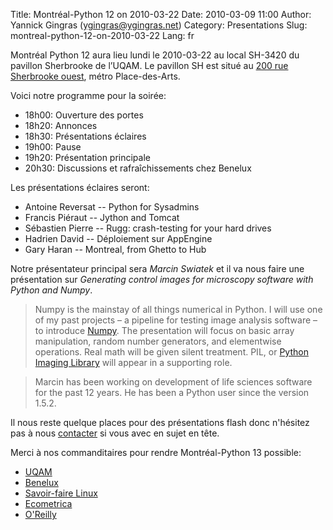 Title: Montréal-Python 12 on 2010-03-22
Date: 2010-03-09 11:00
Author: Yannick Gingras (ygingras@ygingras.net)
Category: Presentations
Slug: montreal-python-12-on-2010-03-22
Lang: fr

Montréal Python 12 aura lieu lundi le 2010-03-22 au local SH-3420 du
pavillon Sherbrooke de l’UQAM. Le pavillon SH est situé au [200 rue
Sherbrooke ouest][], métro Place-des-Arts.

Voici notre programme pour la soirée:

-   18h00: Ouverture des portes
-   18h20: Annonces
-   18h30: Présentations éclaires
-   19h00: Pause
-   19h20: Présentation principale
-   20h30: Discussions et rafraîchissements chez Benelux

Les présentations éclaires seront:

-   Antoine Reversat -- Python for Sysadmins
-   Francis Piéraut -- Jython and Tomcat
-   Sébastien Pierre -- Rugg: crash-testing for your hard drives
-   Hadrien David -- Déploiement sur AppEngine
-   Gary Haran -- Montreal, from Ghetto to Hub

Notre présentateur principal sera *Marcin Swiatek* et il va nous faire
une présentation sur *Generating control images for microscopy software
with Python and Numpy*.

> Numpy is the mainstay of all things numerical in Python. I will use
> one of my past projects – a pipeline for testing image analysis
> software – to introduce [Numpy][]. The presentation will focus on
> basic array manipulation, random number generators, and elementwise
> operations. Real math will be given silent treatment. PIL, or [Python
> Imaging Library][] will appear in a supporting role.

> Marcin has been working on development of life sciences software for
> the past 12 years. He has been a Python user since the version 1.5.2.

Il nous reste quelque places pour des présentations flash donc n'hésitez
pas à nous [contacter][] si vous avec en sujet en tête.

Merci à nos commanditaires pour rendre Montréal-Python 13 possible:

-   [UQAM][]
-   [Benelux][]
-   [Savoir-faire Linux][]
-   [Ecometrica][]
-   [O'Reilly][]

  [200 rue Sherbrooke ouest]: http://www.uqam.ca/campus/pavillons/sh.htm
  [Numpy]: http://numpy.scipy.org/
  [Python Imaging Library]: http://www.pythonware.com/products/pil/
  [contacter]: http://groups.google.com/group/montrealpython
  [UQAM]: http://uqam.ca
  [Benelux]: http://www.brasseriebenelux.com/
  [Savoir-faire Linux]: http://savoirfairelinux.com
  [Ecometrica]: http://ecometrica.ca
  [O'Reilly]: http://oreilly.com/
